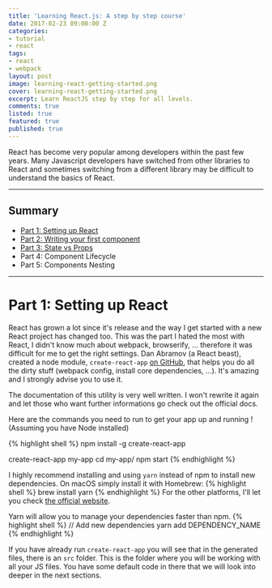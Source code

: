 ```yaml
---
title: 'Learning React.js: A step by step course'
date: 2017-02-23 09:00:00 Z
categories:
- tutorial
- react
tags:
- react
- webpack
layout: post
image: learning-react-getting-started.png
cover: learning-react-getting-started.png
excerpt: Learn ReactJS step by step for all levels.
comments: true
listed: true
featured: true
published: true
---
```


React has become very popular among developers within the past few years. Many Javascript developers have switched from other libraries to React and sometimes switching from a different library may be difficult to understand the basics of React.

___

## Summary
* [Part 1: Setting up React]({{site.baseurl}}/learning-reactjs/#part-1-setting-up-react)
* [Part 2: Writing your first component]({{site.baseurl}}/learning-reactjs-part-2/)
* [Part 3: State vs Props]({{site.baseurl}}/learning-reactjs-part-3/)
* Part 4: Component Lifecycle
* Part 5: Components Nesting

___

# Part 1: Setting up React

React has grown a lot since it's release and the way I get started with a new React project has changed too. This was the part I hated the most with React, I didn't know much about webpack, browserify, ... therefore it was difficult for me to get the right settings.
Dan Abramov (a React beast), created a node module, `create-react-app` [on GitHub](https://github.com/facebookincubator/create-react-app#getting-started), that helps you do all the dirty stuff (webpack config, install core dependencies, ...). It's amazing and I strongly advise you to use it.

The documentation of this utility is very well written. I won't rewrite it again and let those who want further informations go check out the official docs.

Here are the commands you need to run to get your app up and running ! (Assuming you have Node installed)

{% highlight shell %}
npm install -g create-react-app

create-react-app my-app
cd my-app/
npm start
{% endhighlight %}

I highly recommend installing and using `yarn` instead of npm to install new dependencies.
On macOS simply install it with Homebrew:
{% highlight shell %}
brew install yarn
{% endhighlight %}
For the other platforms, I'll let you check [the official website](https://yarnpkg.com/en/docs/install#windows-tab).

Yarn will allow you to manage your dependencies faster than npm.
{% highlight shell %}
// Add new dependencies
yarn add DEPENDENCY_NAME
{% endhighlight %}

If you have already run `create-react-app` you will see that in the generated files, there is an `src` folder. This is the folder where you will be working with all your JS files. You have some default code in there that we will look into deeper in the next sections.

